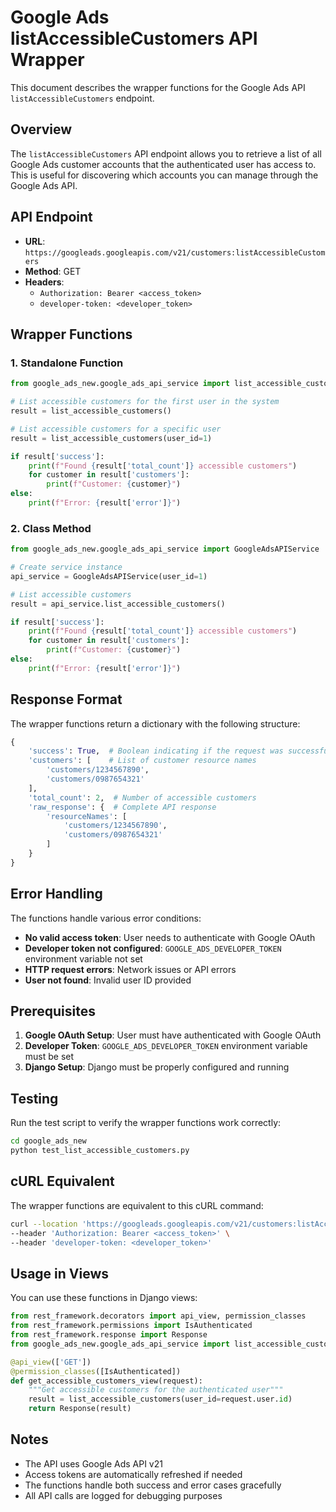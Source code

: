 # Google Ads listAccessibleCustomers API Wrapper

This document describes the wrapper functions for the Google Ads API `listAccessibleCustomers` endpoint.

## Overview

The `listAccessibleCustomers` API endpoint allows you to retrieve a list of all Google Ads customer accounts that the authenticated user has access to. This is useful for discovering which accounts you can manage through the Google Ads API.

## API Endpoint

- **URL**: `https://googleads.googleapis.com/v21/customers:listAccessibleCustomers`
- **Method**: GET
- **Headers**: 
  - `Authorization: Bearer <access_token>`
  - `developer-token: <developer_token>`

## Wrapper Functions

### 1. Standalone Function

```python
from google_ads_new.google_ads_api_service import list_accessible_customers

# List accessible customers for the first user in the system
result = list_accessible_customers()

# List accessible customers for a specific user
result = list_accessible_customers(user_id=1)

if result['success']:
    print(f"Found {result['total_count']} accessible customers")
    for customer in result['customers']:
        print(f"Customer: {customer}")
else:
    print(f"Error: {result['error']}")
```

### 2. Class Method

```python
from google_ads_new.google_ads_api_service import GoogleAdsAPIService

# Create service instance
api_service = GoogleAdsAPIService(user_id=1)

# List accessible customers
result = api_service.list_accessible_customers()

if result['success']:
    print(f"Found {result['total_count']} accessible customers")
    for customer in result['customers']:
        print(f"Customer: {customer}")
else:
    print(f"Error: {result['error']}")
```

## Response Format

The wrapper functions return a dictionary with the following structure:

```python
{
    'success': True,  # Boolean indicating if the request was successful
    'customers': [    # List of customer resource names
        'customers/1234567890',
        'customers/0987654321'
    ],
    'total_count': 2,  # Number of accessible customers
    'raw_response': {  # Complete API response
        'resourceNames': [
            'customers/1234567890',
            'customers/0987654321'
        ]
    }
}
```

## Error Handling

The functions handle various error conditions:

- **No valid access token**: User needs to authenticate with Google OAuth
- **Developer token not configured**: `GOOGLE_ADS_DEVELOPER_TOKEN` environment variable not set
- **HTTP request errors**: Network issues or API errors
- **User not found**: Invalid user ID provided

## Prerequisites

1. **Google OAuth Setup**: User must have authenticated with Google OAuth
2. **Developer Token**: `GOOGLE_ADS_DEVELOPER_TOKEN` environment variable must be set
3. **Django Setup**: Django must be properly configured and running

## Testing

Run the test script to verify the wrapper functions work correctly:

```bash
cd google_ads_new
python test_list_accessible_customers.py
```

## cURL Equivalent

The wrapper functions are equivalent to this cURL command:

```bash
curl --location 'https://googleads.googleapis.com/v21/customers:listAccessibleCustomers' \
--header 'Authorization: Bearer <access_token>' \
--header 'developer-token: <developer_token>'
```

## Usage in Views

You can use these functions in Django views:

```python
from rest_framework.decorators import api_view, permission_classes
from rest_framework.permissions import IsAuthenticated
from rest_framework.response import Response
from google_ads_new.google_ads_api_service import list_accessible_customers

@api_view(['GET'])
@permission_classes([IsAuthenticated])
def get_accessible_customers_view(request):
    """Get accessible customers for the authenticated user"""
    result = list_accessible_customers(user_id=request.user.id)
    return Response(result)
```

## Notes

- The API uses Google Ads API v21
- Access tokens are automatically refreshed if needed
- The functions handle both success and error cases gracefully
- All API calls are logged for debugging purposes
